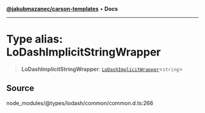[**@jakubmazanec/carson-templates**](../../../README.md) • **Docs**

---

# Type alias: LoDashImplicitStringWrapper

> **LoDashImplicitStringWrapper**:
> [`LoDashImplicitWrapper`](../interfaces/LoDashImplicitWrapper.md)\<`string`\>

## Source

node_modules/@types/lodash/common/common.d.ts:266
